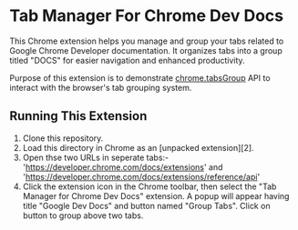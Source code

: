 # Tab Manager For Chrome Dev Docs

This Chrome extension helps you manage and group your tabs related to Google Chrome Developer documentation. It organizes tabs into a group titled "DOCS" for easier navigation and enhanced productivity.

Purpose of this extension is to demonstrate [chrome.tabsGroup](https://developer.chrome.com/docs/extensions/reference/api/tabGroups) API to interact with the browser's tab grouping system.

 ## Running This Extension

1. Clone this repository.
2. Load this directory in Chrome as an [unpacked extension][2].
3. Open thse two URLs in seperate tabs:- 'https://developer.chrome.com/docs/extensions' and 'https://developer.chrome.com/docs/extensions/reference/api'
4. Click the extension icon in the Chrome toolbar, then select the "Tab Manager for Chrome Dev Docs" extension. A popup will appear having title "Google Dev Docs" and button named "Group Tabs". Click on button to group above two tabs.
